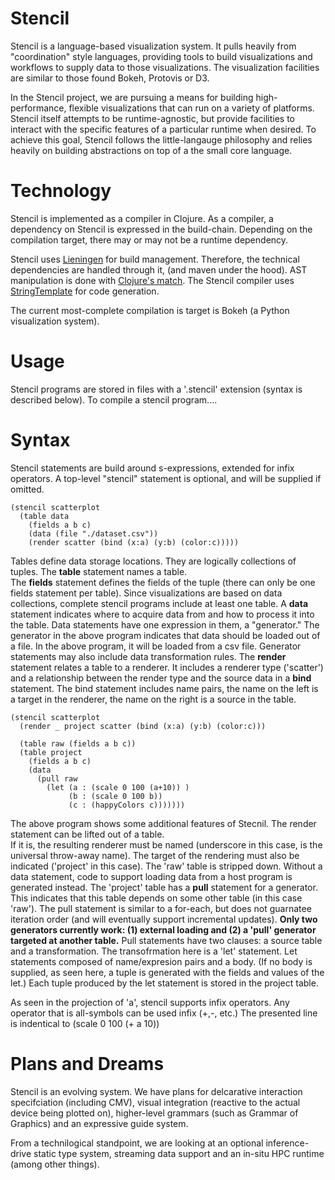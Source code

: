 Stencil
=======


Stencil is a language-based visualization system.  It pulls heavily from "coordination" style languages,
providing tools to build visualizations and workflows to supply data to those visualizations.  The visualization
facilities are similar to those found Bokeh, Protovis or D3.  

In the Stencil project, we are pursuing a means for building high-performance, flexible visualizations
that can run on a variety of platforms.  Stencil itself attempts to be runtime-agnostic, but provide
facilities to interact with the specific features of a particular runtime when desired.
To achieve this goal, Stencil follows the little-langauge philosophy and relies heavily on building
abstractions on top of a the small core language.



Technology
=========

Stencil is implemented as a compiler in Clojure. As a compiler, a dependency on Stencil is 
expressed in the build-chain.  Depending on the compilation target, there may or may not be a 
runtime dependency.

Stencil uses [Lieningen](https://github.com/technomancy/leiningen) for build management.
Therefore, the technical dependencies are handled through it, (and maven under the hood).
AST manipulation is done with [Clojure's match](https://github.com/clojure/core.match).
The Stencil compiler uses [StringTemplate](http://www.stringtemplate.org/) for code generation.

The current most-complete compilation is target is Bokeh (a Python visualization system).

Usage
=====
Stencil programs are stored in files with a '.stencil' extension (syntax is described below).
To compile a stencil program....


Syntax
======

Stencil statements are build around s-expressions, extended for infix operators.
A top-level "stencil" statement is optional, and will be supplied if omitted.

```
(stencil scatterplot
  (table data
    (fields a b c)
    (data (file "./dataset.csv"))
    (render scatter (bind (x:a) (y:b) (color:c)))))
```    

Tables define data storage locations.  They are logically collections of tuples.
The **table** statement names a table.  
The **fields** statement defines the fields of the tuple (there can only be one fields statement per table).
Since visualizations are based on data collections, complete stencil programs include at least one table.
A **data** statement indicates where to acquire data from and how to process it into the table.
Data statements have one expression in them, a "generator." 
The generator in the above program indicates that data should be loaded out of a file.
In the above program, it will be loaded from a csv file. 
Generator statements may also include data transformation rules.
The **render** statement relates a table to a renderer.
It includes a renderer type ('scatter') and a relationship between the render type and the source data in a **bind** statement.
The bind statement includes name pairs, the name on the left is a target in the renderer, the name on the right is a source in the table. 


```
(stencil scatterplot
  (render _ project scatter (bind (x:a) (y:b) (color:c)))

  (table raw (fields a b c))
  (table project
    (fields a b c)
    (data 
      (pull raw
        (let (a : (scale 0 100 (a+10)) )
             (b : (scale 0 100 b))
             (c : (happyColors c)))))))
```

The above program shows some additional features of Stecnil.
The render statement can be lifted out of a table.  
If it is, the resulting renderer must be named (underscore in this case, is the universal throw-away name).
The target of the rendering must also be indicated ('project' in this case).
The 'raw' table is stripped down.
Without a data statement, code to support loading data from a host program is generated instead.
The 'project' table has a **pull** statement for a generator.
This indicates that this table depends on some other table (in this case 'raw').
The pull statement is similar to a for-each, but does not guarnatee iteration order
  (and will eventually support incremental updates).
__Only two generators currently work: (1) external loading and (2) a 'pull' generator targeted at another table.__
Pull statements have two clauses: a source table and a transformation.
The transofrmation here is a 'let' statement.  Let statements composed of name/expresion pairs and a body.
(If no body is supplied, as seen here, a tuple is generated with the fields and values of the let.)
Each tuple produced by the let statement is stored in the project table.

As seen in the projection of 'a', stencil supports infix operators. 
Any operator that is all-symbols can be used infix (+,-, etc.)
The presented line is indentical to (scale 0 100 (+ a 10))

Plans and Dreams
================

Stencil is an evolving system.  We have plans for 
delcarative interaction specifciation (including CMV),
visual integration (reactive to the actual device being plotted on),
higher-level grammars (such as Grammar of Graphics)
and an expressive guide system.

From a technilogical standpoint, we are looking at
an optional inference-drive static type system,
streaming data support and
an in-situ HPC runtime (among other things).

